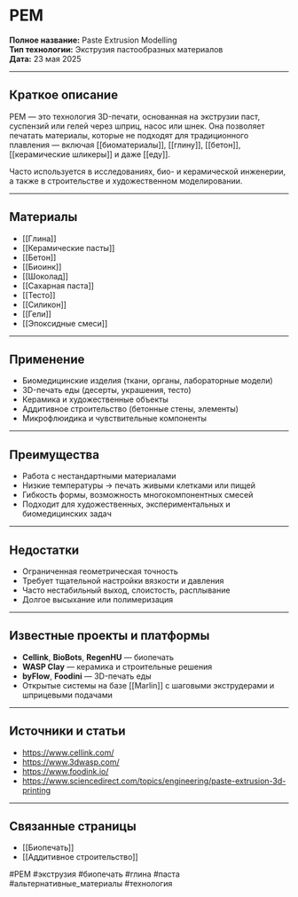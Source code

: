 # PEM

**Полное название:** Paste Extrusion Modelling  
**Тип технологии:** Экструзия пастообразных материалов  
**Дата:** 23 мая 2025

---

## Краткое описание
PEM — это технология 3D-печати, основанная на экструзии паст, суспензий или гелей через шприц, насос или шнек. Она позволяет печатать материалы, которые не подходят для традиционного плавления — включая [[биоматериалы]], [[глину]], [[бетон]], [[керамические шликеры]] и даже [[еду]].

Часто используется в исследованиях, био- и керамической инженерии, а также в строительстве и художественном моделировании.

---

## Материалы
- [[Глина]]  
- [[Керамические пасты]]  
- [[Бетон]]  
- [[Биоинк]]  
- [[Шоколад]]  
- [[Сахарная паста]]  
- [[Тесто]]  
- [[Силикон]]  
- [[Гели]]  
- [[Эпоксидные смеси]]

---

## Применение
- Биомедицинские изделия (ткани, органы, лабораторные модели)  
- 3D-печать еды (десерты, украшения, тесто)  
- Керамика и художественные объекты  
- Аддитивное строительство (бетонные стены, элементы)  
- Микрофлюидика и чувствительные компоненты

---

## Преимущества
- Работа с нестандартными материалами  
- Низкие температуры → печать живыми клетками или пищей  
- Гибкость формы, возможность многокомпонентных смесей  
- Подходит для художественных, экспериментальных и биомедицинских задач

---

## Недостатки
- Ограниченная геометрическая точность  
- Требует тщательной настройки вязкости и давления  
- Часто нестабильный выход, слоистость, расплывание  
- Долгое высыхание или полимеризация

---

## Известные проекты и платформы
- **Cellink**, **BioBots**, **RegenHU** — биопечать  
- **WASP Clay** — керамика и строительные решения  
- **byFlow**, **Foodini** — 3D-печать еды  
- Открытые системы на базе [[Marlin]] с шаговыми экструдерами и шприцевыми подачами

---

## Источники и статьи
- https://www.cellink.com/  
- https://www.3dwasp.com/  
- https://www.foodink.io/  
- https://www.sciencedirect.com/topics/engineering/paste-extrusion-3d-printing

---

## Связанные страницы
- [[Биопечать]]  
- [[Аддитивное строительство]] 

#PEM #экструзия #биопечать #глина #паста #альтернативные_материалы #технология